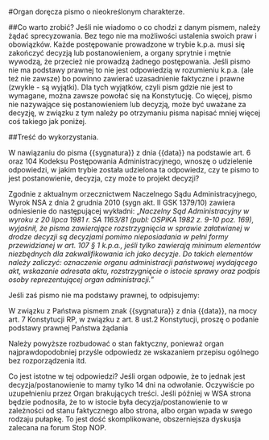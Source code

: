 #Organ doręcza pismo o nieokreślonym charakterze.

##Co warto zrobić?
Jeśli nie wiadomo o co chodzi z danym pismem, należy żądać sprecyzowania. Bez tego nie ma możliwości ustalenia swoich praw i obowiązków. Każde postępowanie prowadzone w trybie k.p.a. musi się zakończyć decyzją lub postanowieniem, a organy sprytnie i mętnie wywodzą, że przecież nie prowadzą żadnego postępowania. Jeśli pismo nie ma podstawy prawnej to nie jest odpowiedzią w rozumieniu k.p.a. (ale też nie zawsze) bo powinno zawierać uzasadnienie faktyczne i prawne (zwykle - są wyjątki). Dla tych wyjątków, czyli pism gdzie nie jest to wymagane, można zawsze powołać się na Konstytucję. Co więcej, pismo nie nazywające się postanowieniem lub decyzją, może być uważane za decyzję, w związku z tym należy po otrzymaniu pisma napisać mniej więcej coś takiego jak poniżej.  

##Treść do wykorzystania.

W nawiązaniu do pisma {{sygnatura}} z dnia {{data}} na podstawie art. 6 oraz 104 Kodeksu Postępowania Administracyjnego, wnoszę o udzielenie odpowiedzi, w jakim trybie została udzielona ta odpowiedz, czy te pismo to jest postanowienie, decyzja, czy może to projekt decyzji? 

Zgodnie z aktualnym orzecznictwem Naczelnego Sądu Administracyjnego, Wyrok NSA z dnia 2 grudnia 2010 (sygn akt. II GSK 1379/10) zawiera odniesienie do następującej wykładni: 
„*Naczelny Sąd Administracyjny w wyroku z 20 lipca 1981 r. SA 1163/81 (publ: OSPiKA 1982 z. 9-10 poz. 169), wyjaśnił, że pisma zawierające rozstrzygnięcia w sprawie załatwianej w drodze decyzji są decyzjami pomimo nieposiadania w pełni formy przewidzianej w art. 107 § 1 k.p.a., jeśli tylko zawierają minimum elementów niezbędnych dla zakwalifikowania ich jako decyzje. Do takich elementów należy zaliczyć: oznaczenie organu administracji państwowej wydającego akt, wskazanie adresata aktu, rozstrzygnięcie o istocie sprawy oraz podpis osoby reprezentującej organ administracji.*” 

Jeśli zaś pismo nie ma podstawy prawnej, to odpisujemy: 

W związku z Państwa pismem znak {{sygnatura}} z dnia {{data}}, na mocy art. 7 Konstytucji RP, w związku z art. 8 ust.2 Konstytucji, proszę o podanie podstawy prawnej Państwa żądania 

Należy powyższe rozbudować o stan faktyczny, ponieważ organ najprawdopodobniej przyśle odpowiedz ze wskazaniem przepisu ogólnego bez rozporządzenia itd. 

Co jest istotne w tej odpowiedzi? Jeśli organ odpowie, że to jednak jest decyzja/postanowienie to mamy tylko 14 dni na odwołanie. Oczywiście po uzupełnieniu przez Organ brakujących treści. Jeśli później w WSA strona będzie podnosiła, że to w istocie była decyzja/postanowienie to w zależności od stanu faktycznego albo strona, albo organ wpada w swego rodzaju pułapkę. To jest dość skomplikowane, obszerniejsza dyskusja zalecana na forum Stop NOP. 